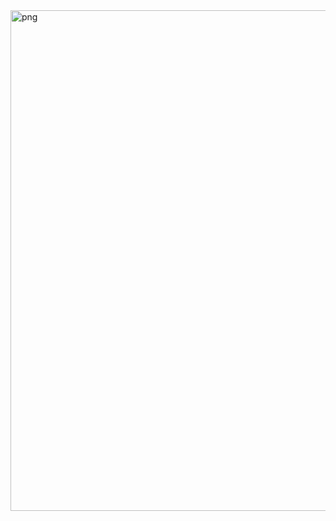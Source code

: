 
<img width="882" height="801" alt="png" src="https://github.com/user-attachments/assets/4c8cf84d-2a0d-4eb9-ab35-37993b0c218e" />
